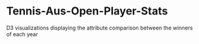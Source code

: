 # Tennis-Aus-Open-Player-Stats
D3 visualizations displaying the attribute comparison between the winners of each year

